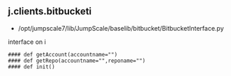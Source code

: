 ## j.clients.bitbucketi

- /opt/jumpscale7/lib/JumpScale/baselib/bitbucket/BitbucketInterface.py

interface on i

    #### def getAccount(accountname="") 
    #### def getRepo(accountname="",reponame="") 
    #### def init() 
